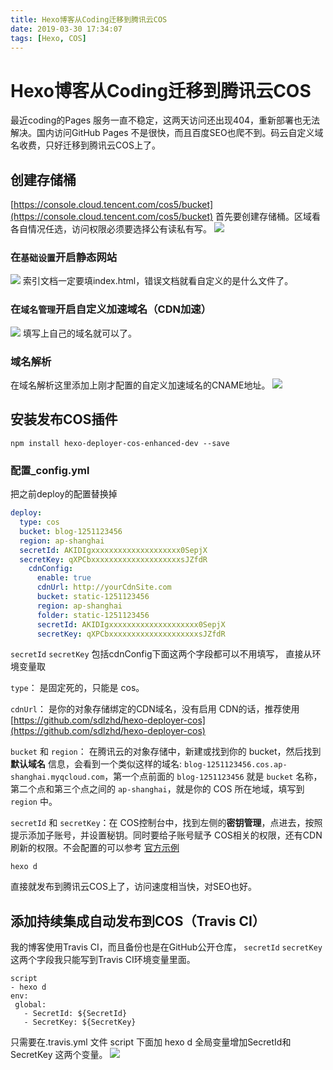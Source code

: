```yaml
---
title: Hexo博客从Coding迁移到腾讯云COS
date: 2019-03-30 17:34:07
tags: [Hexo, COS]
---
```

# Hexo博客从Coding迁移到腾讯云COS
最近coding的Pages 服务一直不稳定，这两天访问还出现404，重新部署也无法解决。国内访问GitHub Pages  不是很快，而且百度SEO也爬不到。码云自定义域名收费，只好迁移到腾讯云COS上了。

## 创建存储桶
[https://console.cloud.tencent.com/cos5/bucket](https://console.cloud.tencent.com/cos5/bucket) 首先要创建存储桶。区域看各自情况任选，访问权限必须要选择公有读私有写。
![](https://hexo-1252491761.cos.ap-beijing.myqcloud.com/Hexo%E8%BF%81%E7%A7%BB/1.png)

### 在`基础设置`开启静态网站
![](https://hexo-1252491761.cos.ap-beijing.myqcloud.com/Hexo%E8%BF%81%E7%A7%BB/2.png)
索引文档一定要填index.html，错误文档就看自定义的是什么文件了。

### 在`域名管理`开启自定义加速域名（CDN加速）
![](https://hexo-1252491761.cos.ap-beijing.myqcloud.com/Hexo%E8%BF%81%E7%A7%BB/3.png)
填写上自己的域名就可以了。

### 域名解析
在域名解析这里添加上刚才配置的自定义加速域名的CNAME地址。
![](https://hexo-1252491761.cos.ap-beijing.myqcloud.com/Hexo%E8%BF%81%E7%A7%BB/4.png)

## 安装发布COS插件
```
npm install hexo-deployer-cos-enhanced-dev --save
```

### 配置_config.yml
把之前deploy的配置替换掉
``` yml
deploy: 
  type: cos
  bucket: blog-1251123456
  region: ap-shanghai
  secretId: AKIDIgxxxxxxxxxxxxxxxxxxxx0SepjX
  secretKey: qXPCbxxxxxxxxxxxxxxxxxxxxsJZfdR
    cdnConfig:
      enable: true
      cdnUrl: http://yourCdnSite.com
      bucket: static-1251123456
      region: ap-shanghai
      folder: static-1251123456
      secretId: AKIDIgxxxxxxxxxxxxxxxxxxxx0SepjX
      secretKey: qXPCbxxxxxxxxxxxxxxxxxxxxsJZfdR
```
`secretId`  `secretKey` 包括cdnConfig下面这两个字段都可以不用填写， 直接从环境变量取


`type`： 是固定死的，只能是 cos。

`cdnUrl`： 是你的对象存储绑定的CDN域名，没有启用 CDN的话，推荐使用 [https://github.com/sdlzhd/hexo-deployer-cos](https://github.com/sdlzhd/hexo-deployer-cos)

`bucket` 和 `region`： 在腾讯云的对象存储中，新建或找到你的 bucket，然后找到 **默认域名** 信息，会看到一个类似这样的域名: `blog-1251123456.cos.ap-shanghai.myqcloud.com`，第一个点前面的 `blog-1251123456` 就是 `bucket` 名称，第二个点和第三个点之间的 `ap-shanghai`，就是你的 COS 所在地域，填写到 `region` 中。

`secretId` 和 `secretKey`：在 COS控制台中，找到左侧的**密钥管理**，点进去，按照提示添加子账号，并设置秘钥。同时要给子账号赋予 COS相关的权限，还有CDN刷新的权限。不会配置的可以参考 [官方示例](https://cloud.tencent.com/document/product/228/14867)

```
hexo d
```
直接就发布到腾讯云COS上了，访问速度相当快，对SEO也好。

## 添加持续集成自动发布到COS（Travis CI）
我的博客使用Travis CI，而且备份也是在GitHub公开仓库， `secretId`  `secretKey`  这两个字段我只能写到Travis CI环境变量里面。

```
script 
- hexo d
env:
 global:
   - SecretId: ${SecretId}
   - SecretKey: ${SecretKey}
```
只需要在.travis.yml 文件 script 下面加 hexo d 全局变量增加SecretId和SecretKey 这两个变量。
![](https://hexo-1252491761.cos.ap-beijing.myqcloud.com/Hexo%E8%BF%81%E7%A7%BB/5.png)
